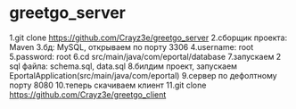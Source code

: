 # greetgo_server
1.git clone https://github.com/Crayz3e/greetgo_server
2.сборщик проекта: Maven
3.бд: MySQL, открываем по порту 3306
4.username: root
5.password: root
6.cd src/main/java/com/eportal/database
7.запускаем 2 sql файла: schema.sql, data.sql
8.билдим проект, запускаем EportalApplication(src/main/java/com/eportal)
9.сервер по дефолтному порту 8080
10.теперь скачиваем клиент
11.git clone https://github.com/Crayz3e/greetgo_client
